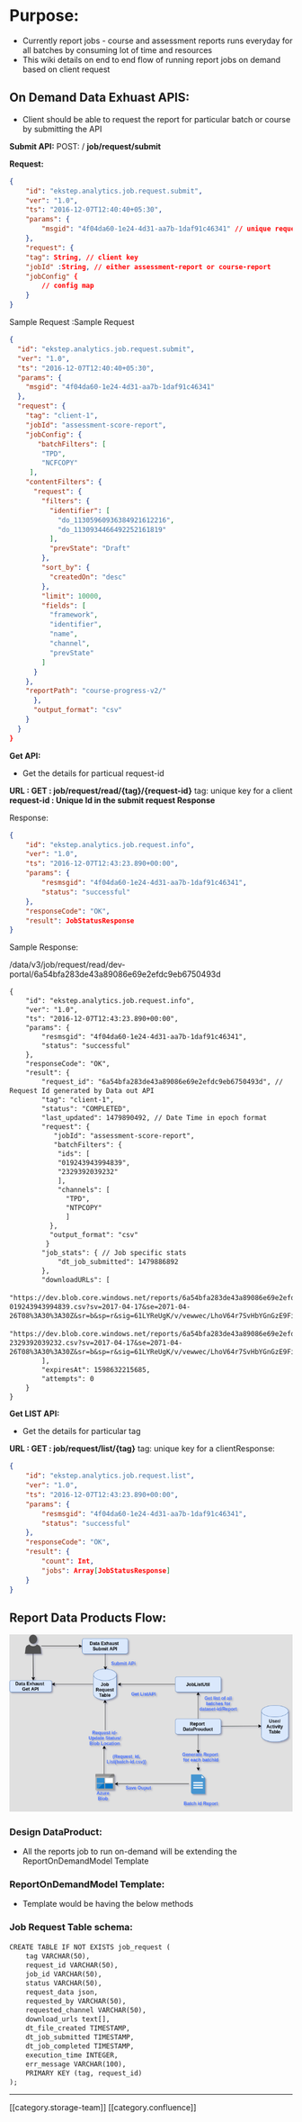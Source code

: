 # Purpose:

* Currently report jobs - course and assessment reports runs everyday for all batches by consuming lot of time and resources
* This wiki details on end to end flow of running report jobs on demand based on client request

## On Demand Data Exhuast APIS:

* Client should be able to request the report for particular batch or course by submitting the API

**Submit API:** POST: / **job/request/submit**

**Request:**

```json
{
    "id": "ekstep.analytics.job.request.submit",
    "ver": "1.0",
    "ts": "2016-12-07T12:40:40+05:30",
    "params": {
        "msgid": "4f04da60-1e24-4d31-aa7b-1daf91c46341" // unique request message id, UUID
    },
    "request": {
    "tag": String, // client key
    "jobId" :String, // either assessment-report or course-report 
    "jobConfig" {
        // config map
    }
}
```

Sample Request :Sample Request

```json
{
  "id": "ekstep.analytics.job.request.submit",
  "ver": "1.0",
  "ts": "2016-12-07T12:40:40+05:30",
  "params": {
    "msgid": "4f04da60-1e24-4d31-aa7b-1daf91c46341"
  },
  "request": {
    "tag": "client-1",
    "jobId": "assessment-score-report",
    "jobConfig": {
       "batchFilters": [
        "TPD",
        "NCFCOPY"
     ],
    "contentFilters": {
      "request": {
        "filters": {
          "identifier": [
            "do_11305960936384921612216",
            "do_1130934466492252161819"
          ],
          "prevState": "Draft"
        },
        "sort_by": {
          "createdOn": "desc"
        },
        "limit": 10000,
        "fields": [
          "framework",
          "identifier",
          "name",
          "channel",
          "prevState"
        ]
      }
    },
    "reportPath": "course-progress-v2/"
      },
      "output_format": "csv"
    }
  }
}
```

**Get API:**

* Get the details for particual request-id

**URL : GET : job/request/read/{tag}/{request-id}** tag: unique key for a client **request-id : Unique Id in the submit request Response**

Response:

```json
{
    "id": "ekstep.analytics.job.request.info",
    "ver": "1.0",
    "ts": "2016-12-07T12:43:23.890+00:00",
    "params": {
        "resmsgid": "4f04da60-1e24-4d31-aa7b-1daf91c46341",
        "status": "successful"
    },
    "responseCode": "OK",
    "result": JobStatusResponse
}
```

Sample Response:

/data/v3/job/request/read/dev-portal/6a54bfa283de43a89086e69e2efdc9eb6750493d

```
{
    "id": "ekstep.analytics.job.request.info",
    "ver": "1.0",
    "ts": "2016-12-07T12:43:23.890+00:00",
    "params": {
        "resmsgid": "4f04da60-1e24-4d31-aa7b-1daf91c46341",
        "status": "successful"
    },
    "responseCode": "OK",
    "result": {
        "request_id": "6a54bfa283de43a89086e69e2efdc9eb6750493d", // Request Id generated by Data out API
        "tag": "client-1",
        "status": "COMPLETED",
        "last_updated": 1479890492, // Date Time in epoch format
        "request": {
           "jobId": "assessment-score-report",
           "batchFilters": {
            "ids": [
            "019243943994839",
            "2329392039232"
            ],
            "channels": [
              "TPD",
              "NTPCOPY"
              ]
          },
          "output_format": "csv"
         }
        "job_stats": { // Job specific stats
            "dt_job_submitted": 1479886892
        },
        "downloadURLs": [
          "https://dev.blob.core.windows.net/reports/6a54bfa283de43a89086e69e2efdc9eb6750493d/reports-019243943994839.csv?sv=2017-04-17&se=2071-04-26T08%3A30%3A30Z&sr=b&sp=r&sig=61LYReUgK/v/vewwec/LhoV64r7SvHbYGnGzE9FiGbY%3D",
          "https://dev.blob.core.windows.net/reports/6a54bfa283de43a89086e69e2efdc9eb6750493d/reports-2329392039232.csv?sv=2017-04-17&se=2071-04-26T08%3A30%3A30Z&sr=b&sp=r&sig=61LYReUgK/v/vewwec/LhoV64r7SvHbYGnGzE9FiGbY%3D"
        ],
        "expiresAt": 1598632215685,
        "attempts": 0
    }
}
```

**Get LIST API:**

* Get the details for particular tag

**URL : GET : job/request/list/{tag}** tag: unique key for a clientResponse:

```json
{
    "id": "ekstep.analytics.job.request.list",
    "ver": "1.0",
    "ts": "2016-12-07T12:43:23.890+00:00",
    "params": {
        "resmsgid": "4f04da60-1e24-4d31-aa7b-1daf91c46341",
        "status": "successful"
    },
    "responseCode": "OK",
    "result": {
        "count": Int,
        "jobs": Array[JobStatusResponse]
    }
}
```

## Report Data Products Flow:

![](../../../../../../Analytics/analytics-ob-td-des/images/storage/DataExhaust1.png)

### Design DataProduct:

* All the reports job to run on-demand will be extending the ReportOnDemandModel Template

### ReportOnDemandModel Template:

* Template would be having the below methods

### Job Request Table schema:

```
CREATE TABLE IF NOT EXISTS job_request (
    tag VARCHAR(50),
    request_id VARCHAR(50),
    job_id VARCHAR(50),
    status VARCHAR(50),
    request_data json,
    requested_by VARCHAR(50),
    requested_channel VARCHAR(50),
    download_urls text[],
    dt_file_created TIMESTAMP,
    dt_job_submitted TIMESTAMP,
    dt_job_completed TIMESTAMP,
    execution_time INTEGER,
    err_message VARCHAR(100),
    PRIMARY KEY (tag, request_id)
);
```

***

\[\[category.storage-team]] \[\[category.confluence]]
